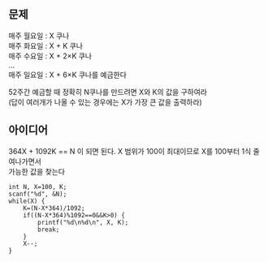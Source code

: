 ## 문제
매주 월요일 : X 쿠나  
매주 화요일 : X + K 쿠나  
매주 수요일 : X + 2×K 쿠나  
...  
매주 일요일 : X + 6×K 쿠나를 예금한다  
  
52주간 예금할 때 정확히 N쿠나를 만드려면 X와 K의 값을 구하여라  
(답이 여러개가 나올 수 있는 경우에는 X가 가장 큰 값을 출력하라)  

## 아이디어
364X + 1092K == N 이 되면 된다. X 범위가 100이 최대이므로 X를 100부터 1식 줄여나가면서  
가능한 값을 찾는다
```
int N, X=100, K;
scanf("%d", &N);
while(X) {
	K=(N-X*364)/1092;
	if((N-X*364)%1092==0&&K>0) {
		printf("%d\n%d\n", X, K);
		break;
	}
	X--;
}
```
